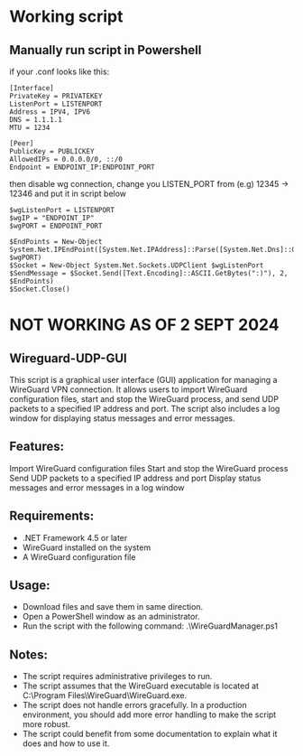 # Working script

## Manually run script in Powershell

if your .conf looks like this: 
```
[Interface]
PrivateKey = PRIVATEKEY
ListenPort = LISTENPORT
Address = IPV4, IPV6
DNS = 1.1.1.1
MTU = 1234

[Peer]
PublicKey = PUBLICKEY
AllowedIPs = 0.0.0.0/0, ::/0
Endpoint = ENDPOINT_IP:ENDPOINT_PORT

```
then disable wg connection, change you LISTEN_PORT from (e.g) 12345 -> 12346
and put it in script below

```
$wgListenPort = LISTENPORT
$wgIP = "ENDPOINT_IP"
$wgPORT = ENDPOINT_PORT

$EndPoints = New-Object System.Net.IPEndPoint([System.Net.IPAddress]::Parse([System.Net.Dns]::GetHostAddresses($wgIP)), $wgPORT) 
$Socket = New-Object System.Net.Sockets.UDPClient $wgListenPort
$SendMessage = $Socket.Send([Text.Encoding]::ASCII.GetBytes(":)"), 2, $EndPoints) 
$Socket.Close()

```

# NOT WORKING AS OF 2 SEPT 2024

## Wireguard-UDP-GUI
This script is a graphical user interface (GUI) application for managing a WireGuard VPN connection. It allows users to import WireGuard configuration files, start and stop the WireGuard process, and send UDP packets to a specified IP address and port. The script also includes a log window for displaying status messages and error messages.


## Features:
Import WireGuard configuration files
Start and stop the WireGuard process
Send UDP packets to a specified IP address and port
Display status messages and error messages in a log window


## Requirements:
- .NET Framework 4.5 or later
- WireGuard installed on the system
- A WireGuard configuration file


## Usage:
- Download files and save them in same direction.
- Open a PowerShell window as an administrator.
- Run the script with the following command: .\WireGuardManager.ps1


## Notes:
- The script requires administrative privileges to run.
- The script assumes that the WireGuard executable is located at C:\Program Files\WireGuard\WireGuard.exe.
- The script does not handle errors gracefully. In a production environment, you should add more error handling to make the script more robust.
- The script could benefit from some documentation to explain what it does and how to use it.
